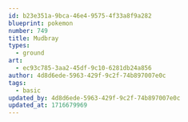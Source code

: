 ```yaml
---
id: b23e351a-9bca-46e4-9575-4f33a8f9a282
blueprint: pokemon
number: 749
title: Mudbray
types:
  - ground
art:
  - ec93c785-3aa2-45df-9c10-6281db24a856
author: 4d8d6ede-5963-429f-9c2f-74b897007e0c
tags:
  - basic
updated_by: 4d8d6ede-5963-429f-9c2f-74b897007e0c
updated_at: 1716679969
---
```

